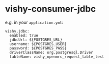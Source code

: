 vishy-consumer-jdbc
=======

e.g. in your `application.yml`:
```
vishy.jdbc:
  enabled: true
  jdbcUrl: ${POSTGRES_URL}
  username: ${POSTGRES_USER}
  password: ${POSTGRES_PASS}
  driverClassName: org.postgresql.Driver
  tableName: vishy_openmrc_request_table_test
```
